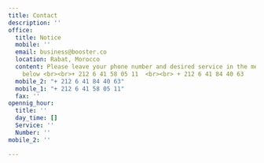 ```yaml
---
title: Contact
description: ''
office:
  title: Notice
  mobile: ''
  email: business@booster.co
  location: Rabat, Morocco
  content: Please leave your phone number and desired service in the message section
    below <br><br>+ 212 6 41 58 05 11  <br><br> + 212 6 41 84 40 63
  mobile_2: "+ 212 6 41 84 40 63"
  mobile_1: "+ 212 6 41 58 05 11"
  fax: ''
opennig_hour:
  title: ''
  day_time: []
  Service: ''
  Number: ''
mobile_2: ''

---
```

